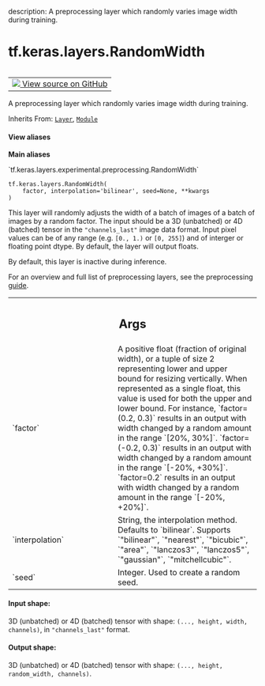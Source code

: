 description: A preprocessing layer which randomly varies image width during training.

<div itemscope itemtype="http://developers.google.com/ReferenceObject">
<meta itemprop="name" content="tf.keras.layers.RandomWidth" />
<meta itemprop="path" content="Stable" />
<meta itemprop="property" content="__init__"/>
<meta itemprop="property" content="__new__"/>
</div>

# tf.keras.layers.RandomWidth

<!-- Insert buttons and diff -->

<table class="tfo-notebook-buttons tfo-api nocontent" align="left">
<td>
  <a target="_blank" href="https://github.com/keras-team/keras/tree/v2.9.0/keras/layers/preprocessing/image_preprocessing.py#L1706-L1809">
    <img src="https://www.tensorflow.org/images/GitHub-Mark-32px.png" />
    View source on GitHub
  </a>
</td>
</table>



A preprocessing layer which randomly varies image width during training.

Inherits From: [`Layer`](../../../tf/keras/layers/Layer.md), [`Module`](../../../tf/Module.md)

<section class="expandable">
  <h4 class="showalways">View aliases</h4>
  <p>
<b>Main aliases</b>
<p>`tf.keras.layers.experimental.preprocessing.RandomWidth`</p>
</p>
</section>

<pre class="devsite-click-to-copy prettyprint lang-py tfo-signature-link">
<code>tf.keras.layers.RandomWidth(
    factor, interpolation=&#x27;bilinear&#x27;, seed=None, **kwargs
)
</code></pre>



<!-- Placeholder for "Used in" -->

This layer will randomly adjusts the width of a batch of images of a
batch of images by a random factor. The input should be a 3D (unbatched) or
4D (batched) tensor in the `"channels_last"` image data format. Input pixel
values can be of any range (e.g. `[0., 1.)` or `[0, 255]`) and of interger or
floating point dtype. By default, the layer will output floats.

By default, this layer is inactive during inference.

For an overview and full list of preprocessing layers, see the preprocessing
[guide](https://www.tensorflow.org/guide/keras/preprocessing_layers).

<!-- Tabular view -->
 <table class="responsive fixed orange">
<colgroup><col width="214px"><col></colgroup>
<tr><th colspan="2"><h2 class="add-link">Args</h2></th></tr>

<tr>
<td>
`factor`
</td>
<td>
A positive float (fraction of original width), or a tuple of size 2
representing lower and upper bound for resizing vertically. When
represented as a single float, this value is used for both the upper and
lower bound. For instance, `factor=(0.2, 0.3)` results in an output with
width changed by a random amount in the range `[20%, 30%]`. `factor=(-0.2,
0.3)` results in an output with width changed by a random amount in the
range `[-20%, +30%]`. `factor=0.2` results in an output with width changed
by a random amount in the range `[-20%, +20%]`.
</td>
</tr><tr>
<td>
`interpolation`
</td>
<td>
String, the interpolation method. Defaults to `bilinear`.
Supports `"bilinear"`, `"nearest"`, `"bicubic"`, `"area"`, `"lanczos3"`,
`"lanczos5"`, `"gaussian"`, `"mitchellcubic"`.
</td>
</tr><tr>
<td>
`seed`
</td>
<td>
Integer. Used to create a random seed.
</td>
</tr>
</table>



#### Input shape:

3D (unbatched) or 4D (batched) tensor with shape:
`(..., height, width, channels)`, in `"channels_last"` format.



#### Output shape:

3D (unbatched) or 4D (batched) tensor with shape:
`(..., height, random_width, channels)`.


